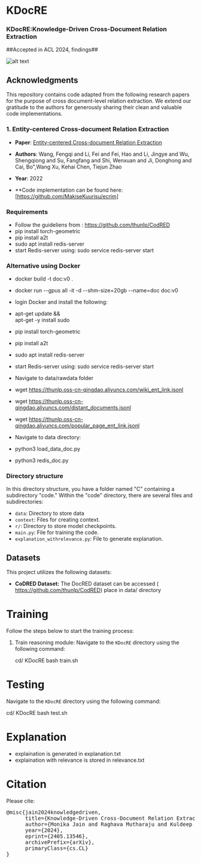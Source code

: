 # KDocRE
<h3>KDocRE:Knowledge-Driven Cross-Document Relation Extraction</h3>

##Accepted in ACL 2024, findings## 

![alt text](https://github.com/MonikaJain19/Crossdoc/blob/main/modeldiagramcrossdoc1.drawio.png)


## Acknowledgments
This repository contains code adapted from the following research papers for the purpose of cross document-level relation extraction. We extend our gratitude to the authors for generously sharing their clean and valuable code implementations. 

### 1. Entity-centered Cross-document Relation Extraction

- **Paper**: [Entity-centered Cross-document Relation Extraction](https://arxiv.org/pdf/2210.16541.pdf)
- **Authors**: Wang, Fengqi  and
      Li, Fei  and
      Fei, Hao  and
      Li, Jingye  and
      Wu, Shengqiong  and
      Su, Fangfang  and
      Shi, Wenxuan  and
      Ji, Donghong  and
      Cai, Bo",Wang Xu, Kehai Chen, Tiejun Zhao
- **Year**: 2022

- **Code implementation can be found here: [https://github.com/MakiseKuurisu/ecrim]

### Requirements
- Follow the guideliens from : https://github.com/thunlp/CodRED
- pip install torch-geometric
- pip install a2t
- sudo apt install redis-server
- start Redis-server using: sudo service redis-server start
### Alternative using Docker
- docker build -t doc:v0 .
- docker run --gpus all -it -d --shm-size=20gb --name=doc doc:v0
- login Docker and install the following:

- apt-get update && \
      apt-get -y install sudo
- pip install torch-geometric
- pip install a2t
- sudo apt install redis-server
- start Redis-server using: sudo service redis-server start

- Navigate to data/rawdata folder
- wget https://thunlp.oss-cn-qingdao.aliyuncs.com/wiki_ent_link.jsonl
-  wget https://thunlp.oss-cn-qingdao.aliyuncs.com/distant_documents.jsonl
-  wget https://thunlp.oss-cn-qingdao.aliyuncs.com/popular_page_ent_link.jsonl

- Navigate to data directory:
- python3 load_data_doc.py
- python3 redis_doc.py

<h3>Directory structure</h3>

In this directory structure, you have a folder named "C" containing a subdirectory "code." Within the "code" directory, there are several files and subdirectories:
- `data`: Directory to store data
- `context`: Files for creating context.
- `r/`: Directory to store model checkpoints.
- `main.py`: File for training the code.
- `explanation_withrelevance.py`: File to generate explanation.



## Datasets

This project utilizes the following datasets:

- **CoDRED Dataset:** The DocRED dataset can be accessed ( https://github.com/thunlp/CodRED) place in data/ directory

# Training

Follow the steps below to start the training process:
1. Train reasoning module: 
 Navigate to the `KDocRE` directory using the following command:
   
   cd/ KDocRE
   bash train.sh
   

# Testing

Navigate to the `KDocRE` directory using the following command:

  cd/ KDocRE
   bash test.sh
   

#  Explanation   
- explaination is generated in explanation.txt
- explaination with relevance is stored in relevance.txt

<h1>Citation</h1>
    <p>Please cite:</p>
    <pre>
@misc{jain2024knowledgedriven,
      title={Knowledge-Driven Cross-Document Relation Extraction}, 
      author={Monika Jain and Raghava Mutharaju and Kuldeep Singh and Ramakanth Kavuluru},
      year={2024},
      eprint={2405.13546},
      archivePrefix={arXiv},
      primaryClass={cs.CL}
}
    </pre>
